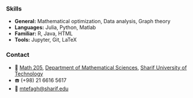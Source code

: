 ### Skills
- **General:** Mathematical optimization, Data analysis, Graph theory
- **Languages:** Julia, Python, Matlab
- **Familiar:** R, Java, HTML
- **Tools:** Jupyter, Git, LaTeX

### Contact
- :office: [Math 205](https://goo.gl/maps/yihSW6s2ZYRQ73Vu9), [Department of Mathematical Sciences](http://math.sharif.edu/), [Sharif University of Technology](http://www.sharif.ir/)
- :phone: (+98) 21 6616 5617
- :e-mail: [mtefagh@sharif.edu](mailto:mtefagh@sharif.edu)
